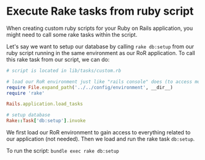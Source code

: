# Execute Rake tasks from ruby script 

When creating custom ruby scripts for your Ruby on Rails application, you might
need to call some rake tasks within the script.

Let's say we want to setup our database by calling `rake db:setup` from our ruby
script running in the same environment as our RoR application. To call this
rake task from our script, we can do:

```ruby
# script is located in lib/tasks/custom.rb

# load our RoR environment just like "rails console" does (to access models)
require File.expand_path('../../config/environment', __dir__)
require 'rake'

Rails.application.load_tasks

# setup database
Rake::Task['db:setup'].invoke
```

We first load our RoR environment to gain access to everything related to our
application (not needed). Then we load and run the rake task `db:setup`.

To run the script: `bundle exec rake db:setup`
